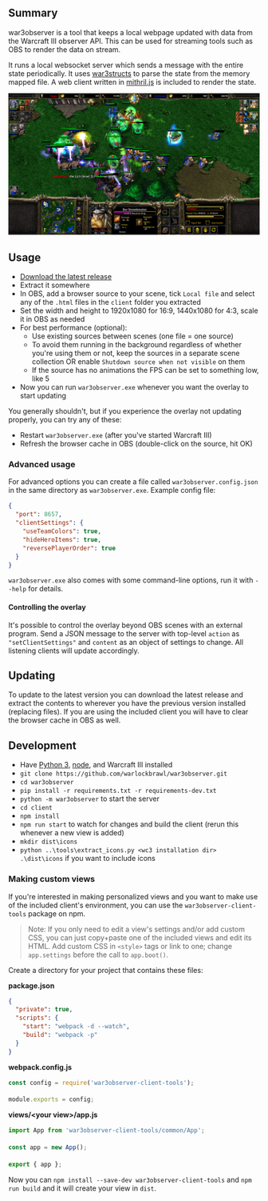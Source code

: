 ## Summary

war3observer is a tool that keeps a local webpage updated with data from the Warcraft III observer API. This can be used for streaming tools such as OBS to render the data on stream.

It runs a local websocket server which sends a message with the entire state periodically. It uses [war3structs](https://github.com/warlockbrawl/war3structs) to parse the state from the memory mapped file. A web client written in [mithril.js](https://github.com/MithrilJS/mithril.js/) is included to render the state.

![screenshot example](/screenshots/replay-example.jpg)


## Usage

- [Download the latest release](https://github.com/warlockbrawl/war3observer/releases)
- Extract it somewhere
- In OBS, add a browser source to your scene, tick `Local file` and select any of the `.html` files in the `client` folder you extracted
- Set the width and height to 1920x1080 for 16:9, 1440x1080 for 4:3, scale it in OBS as needed
- For best performance (optional):
  - Use existing sources between scenes (one file = one source)
  - To avoid them running in the background regardless of whether you're using them or not, keep the sources in a separate scene collection OR enable `Shutdown source when not visible` on them
  - If the source has no animations the FPS can be set to something low, like 5
- Now you can run `war3observer.exe` whenever you want the overlay to start updating

You generally shouldn't, but if you experience the overlay not updating properly, you can try any of these:

- Restart `war3observer.exe` (after you've started Warcraft III)
- Refresh the browser cache in OBS (double-click on the source, hit OK)


### Advanced usage

For advanced options you can create a file called `war3observer.config.json` in the same directory as `war3observer.exe`. Example config file:

```json
{
  "port": 8657,
  "clientSettings": {
    "useTeamColors": true,
    "hideHeroItems": true,
    "reversePlayerOrder": true
  }
}
```

`war3observer.exe` also comes with some command-line options, run it with `--help` for details.


#### Controlling the overlay

It's possible to control the overlay beyond OBS scenes with an external program. Send a JSON message to the server with top-level `action` as `"setClientSettings"` and `content` as an object of settings to change. All listening clients will update accordingly.


## Updating

To update to the latest version you can download the latest release and extract the contents to wherever you have the previous version installed (replacing files). If you are using the included client you will have to clear the browser cache in OBS as well.


## Development

- Have [Python 3](https://www.python.org/), [node](https://nodejs.org/en/), and Warcraft III installed
- `git clone https://github.com/warlockbrawl/war3observer.git`
- `cd war3observer`
- `pip install -r requirements.txt -r requirements-dev.txt`
- `python -m war3observer` to start the server
- `cd client`
- `npm install`
- `npm run start` to watch for changes and build the client (rerun this whenever a new view is added)
- `mkdir dist\icons`
- `python ..\tools\extract_icons.py <wc3 installation dir> .\dist\icons` if you want to include icons


### Making custom views

If you're interested in making personalized views and you want to make use of the included client's environment, you can use the `war3observer-client-tools` package on npm.

> Note: If you only need to edit a view's settings and/or add custom CSS, you can just copy+paste one of the included views and edit its HTML. Add custom CSS in `<style>` tags or link to one; change `app.settings` before the call to `app.boot()`.

Create a directory for your project that contains these files:

**package.json**

```json
{
  "private": true,
  "scripts": {
    "start": "webpack -d --watch",
    "build": "webpack -p"
  }
}
```

**webpack.config.js**

```js
const config = require('war3observer-client-tools');

module.exports = config;
```

**views/\<your view\>/app.js**

```js
import App from 'war3observer-client-tools/common/App';

const app = new App();

export { app };
```

Now you can `npm install --save-dev war3observer-client-tools` and `npm run build` and it will create your view in `dist`.
